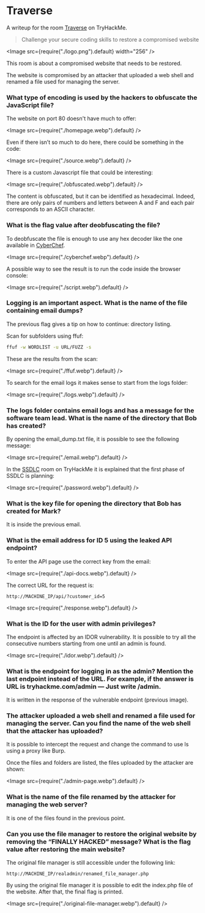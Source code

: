 # Traverse

A writeup for the room [Traverse](https://tryhackme.com/room/traverse) on TryHackMe.

> Challenge your secure coding skills to restore a compromised website

<Image src={require("./logo.png").default} width="256" />

This room is about a compromised website that needs to be restored.

The website is compromised by an attacker that uploaded a web shell and renamed a file used for managing the server.

### What type of encoding is used by the hackers to obfuscate the JavaScript file?

The website on port 80 doesn't have much to offer:

<Image src={require("./homepage.webp").default} />

Even if there isn’t so much to do here, there could be something in the code:

<Image src={require("./source.webp").default} />

There is a custom Javascript file that could be interesting:

<Image src={require("./obfuscated.webp").default} />

The content is obfuscated, but it can be identified as hexadecimal. Indeed, there are only pairs of numbers and letters between A and F and each pair corresponds to an ASCII character.

### What is the flag value after deobfuscating the file?

To deobfuscate the file is enough to use any hex decoder like the one available in [CyberChef](https://gchq.github.io/CyberChef/).

<Image src={require("./cyberchef.webp").default} />

A possible way to see the result is to run the code inside the browser console:

<Image src={require("./script.webp").default} />

### Logging is an important aspect. What is the name of the file containing email dumps?

The previous flag gives a tip on how to continue: directory listing.

Scan for subfolders using ffuf:

```sh
ffuf -w WORDLIST -u URL/FUZZ -s
```

These are the results from the scan:

<Image src={require("./ffuf.webp").default} />

To search for the email logs it makes sense to start from the logs folder:

<Image src={require("./logs.webp").default} />

### The logs folder contains email logs and has a message for the software team lead. What is the name of the directory that Bob has created?

By opening the email_dump.txt file, it is possible to see the following message:

<Image src={require("./email.webp").default} />

In the [SSDLC](https://https://tryhackme.com/room/securesdlc) room on TryHackMe it is explained that the first phase of SSDLC is planning:

<Image src={require("./password.webp").default} />

### What is the key file for opening the directory that Bob has created for Mark?

It is inside the previous email.

### What is the email address for ID 5 using the leaked API endpoint?

To enter the API page use the correct key from the email:

<Image src={require("./api-docs.webp").default} />

The correct URL for the request is:

```
http://MACHINE_IP/api/?customer_id=5
```

<Image src={require("./response.webp").default} />

### What is the ID for the user with admin privileges?

The endpoint is affected by an IDOR vulnerability. It is possible to try all the consecutive numbers starting from one until an admin is found.

<Image src={require("./idor.webp").default} />

### What is the endpoint for logging in as the admin? Mention the last endpoint instead of the URL. For example, if the answer is URL is tryhackme.com/admin — Just write /admin.

It is written in the response of the vulnerable endpoint (previous image).

### The attacker uploaded a web shell and renamed a file used for managing the server. Can you find the name of the web shell that the attacker has uploaded?

It is possible to intercept the request and change the command to use ls using a proxy like Burp.

Once the files and folders are listed, the files uploaded by the attacker are shown:

<Image src={require("./admin-page.webp").default} />

### What is the name of the file renamed by the attacker for managing the web server?

It is one of the files found in the previous point.

### Can you use the file manager to restore the original website by removing the “FINALLY HACKED” message? What is the flag value after restoring the main website?

The original file manager is still accessible under the following link:

```
http://MACHINE_IP/realadmin/renamed_file_manager.php
```

By using the original file manager it is possible to edit the index.php file of the website. After that, the final flag is printed.

<Image src={require("./original-file-manager.webp").default} />

